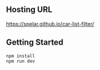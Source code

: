 ## Hosting URL

https://spelar.github.io/car-list-filter/

## Getting Started

```
npm install
npm run dev
```
